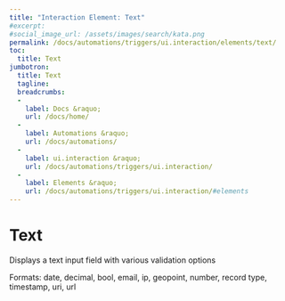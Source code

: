 ```yaml
---
title: "Interaction Element: Text"
#excerpt: 
#social_image_url: /assets/images/search/kata.png
permalink: /docs/automations/triggers/ui.interaction/elements/text/
toc:
  title: Text
jumbotron:
  title: Text
  tagline: 
  breadcrumbs:
  -
    label: Docs &raquo;
    url: /docs/home/
  -
    label: Automations &raquo;
    url: /docs/automations/
  -
    label: ui.interaction &raquo;
    url: /docs/automations/triggers/ui.interaction/
  -
    label: Elements &raquo;
    url: /docs/automations/triggers/ui.interaction/#elements
---
```


# Text

Displays a text input field with various validation options

Formats: date, decimal, bool, email, ip, geopoint, number, record type, timestamp, uri, url
